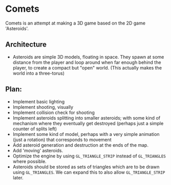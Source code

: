 # Comets

Comets is an attempt at making a 3D game based on the 2D game 'Asteroids'.

## Architecture
- Asteroids are simple 3D models, floating in space. They spawn at some distance from the player and loop around when far enough behind the player, to create a compact but "open" world. (This actually makes the world into a three-torus)

## Plan:
- Implement basic lighting
- Implement shooting, visually
- Implement collision check for shooting
- Implement asteroids splitting into smaller asteroids; with some kind of mechanism where they eventually get destroyed (perhaps just a simple counter of splits left)
- Implement some kind of model, perhaps with a very simple animation (just a rotation) that corresponds to movement
- Add asteroid generation and destruction at the ends of the map.
- Add 'moving' asteroids.
- Optimize the engine by using `GL_TRIANGLE_STRIP` instead of `GL_TRIANGLES` where possible.
- Asteroids should be stored as sets of triangles which are to be drawn using `GL_TRIANGLES`. We can expand this to also allow `GL_TRIANGLE_STRIP` later.

